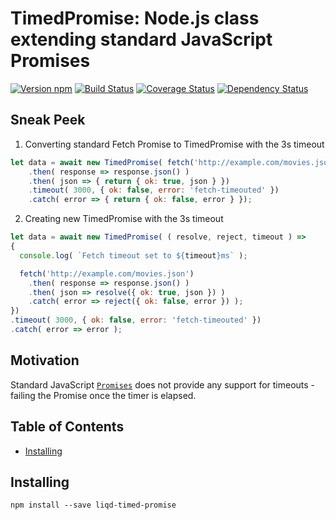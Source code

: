 # TimedPromise: Node.js class extending standard JavaScript Promises

[![Version npm](https://img.shields.io/npm/v/liqd-timed-promise.svg)](https://www.npmjs.com/package/liqd-timed-promise)
[![Build Status](https://travis-ci.org/radixxko/liqd-timed-promise.svg?branch=master)](https://travis-ci.org/radixxko/liqd-timed-promise)
[![Coverage Status](https://coveralls.io/repos/github/radixxko/liqd-timed-promise/badge.svg?branch=master)](https://coveralls.io/github/radixxko/liqd-timed-promise?branch=master)
[![Dependency Status](https://beta.gemnasium.com/badges/github.com/radixxko/liqd-timed-promise.svg)](https://beta.gemnasium.com/projects/github.com/radixxko/liqd-timed-promise)

## Sneak Peek

1) Converting standard Fetch Promise to TimedPromise with the 3s timeout
```js
let data = await new TimedPromise( fetch('http://example.com/movies.json') )
	.then( response => response.json() )
	.then( json => { return { ok: true, json } })
	.timeout( 3000, { ok: false, error: 'fetch-timeouted' })
	.catch( error => { return { ok: false, error } });
```
2) Creating new TimedPromise with the 3s timeout
```js
let data = await new TimedPromise( ( resolve, reject, timeout ) =>
{
  console.log( `Fetch timeout set to ${timeout}ms` );

  fetch('http://example.com/movies.json')
    .then( response => response.json() )
    .then( json => resolve({ ok: true, json }) )
    .catch( error => reject({ ok: false, error }) );
})
.timeout( 3000, { ok: false, error: 'fetch-timeouted' })
.catch( error => error );
```

## Motivation

Standard JavaScript [`Promises`](https://developer.mozilla.org/en-US/docs/Web/JavaScript/Reference/Global_Objects/Promise) does not provide any support for timeouts - failing the Promise once the timer is elapsed.

## Table of Contents

* [Installing](#installing)

## Installing

```
npm install --save liqd-timed-promise
```
